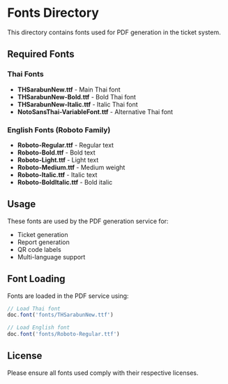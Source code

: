 # Fonts Directory

This directory contains fonts used for PDF generation in the ticket system.

## Required Fonts

### Thai Fonts
- **THSarabunNew.ttf** - Main Thai font
- **THSarabunNew-Bold.ttf** - Bold Thai font
- **THSarabunNew-Italic.ttf** - Italic Thai font
- **NotoSansThai-VariableFont.ttf** - Alternative Thai font

### English Fonts (Roboto Family)
- **Roboto-Regular.ttf** - Regular text
- **Roboto-Bold.ttf** - Bold text
- **Roboto-Light.ttf** - Light text
- **Roboto-Medium.ttf** - Medium weight
- **Roboto-Italic.ttf** - Italic text
- **Roboto-BoldItalic.ttf** - Bold italic

## Usage

These fonts are used by the PDF generation service for:
- Ticket generation
- Report generation
- QR code labels
- Multi-language support

## Font Loading

Fonts are loaded in the PDF service using:
```typescript
// Load Thai font
doc.font('fonts/THSarabunNew.ttf')

// Load English font
doc.font('fonts/Roboto-Regular.ttf')
```

## License

Please ensure all fonts used comply with their respective licenses.
